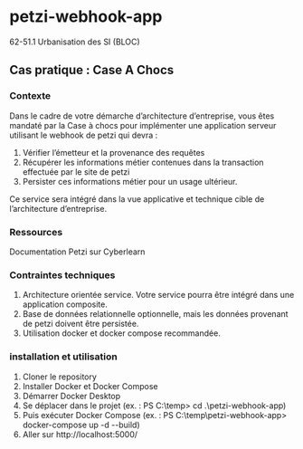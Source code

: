 # petzi-webhook-app
62-51.1 Urbanisation des SI (BLOC)

## Cas pratique : Case A Chocs
### Contexte
Dans le cadre de votre démarche d’architecture d’entreprise, vous êtes mandaté par la Case à chocs
pour implémenter une application serveur utilisant le webhook de petzi qui devra :
1. Vérifier l’émetteur et la provenance des requêtes
2. Récupérer les informations métier contenues dans la transaction effectuée par le site de petzi
3. Persister ces informations métier pour un usage ultérieur.

Ce service sera intégré dans la vue applicative et technique cible de l’architecture d’entreprise.

### Ressources
Documentation Petzi sur Cyberlearn

### Contraintes techniques
1. Architecture orientée service. Votre service pourra être intégré dans une application composite.
2. Base de données relationnelle optionnelle, mais les données provenant de petzi doivent être persistée.
3. Utilisation docker et docker compose recommandée.

### installation et utilisation
1. Cloner le repository
2. Installer Docker et Docker Compose
3. Démarrer Docker Desktop
4. Se déplacer dans le projet (ex. : PS C:\temp> cd .\petzi-webhook-app)
5. Puis exécuter Docker Compose (ex. : PS C:\temp\petzi-webhook-app> docker-compose up -d --build)
6. Aller sur http://localhost:5000/
